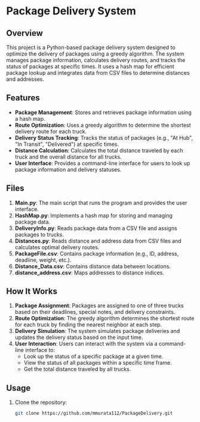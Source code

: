 # Package Delivery System

## Overview
This project is a Python-based package delivery system designed to optimize the delivery of packages using a greedy algorithm. The system manages package information, calculates delivery routes, and tracks the status of packages at specific times. It uses a hash map for efficient package lookup and integrates data from CSV files to determine distances and addresses.

## Features
- **Package Management**: Stores and retrieves package information using a hash map.
- **Route Optimization**: Uses a greedy algorithm to determine the shortest delivery route for each truck.
- **Delivery Status Tracking**: Tracks the status of packages (e.g., "At Hub", "In Transit", "Delivered") at specific times.
- **Distance Calculation**: Calculates the total distance traveled by each truck and the overall distance for all trucks.
- **User Interface**: Provides a command-line interface for users to look up package information and delivery statuses.

## Files
1. **Main.py**: The main script that runs the program and provides the user interface.
2. **HashMap.py**: Implements a hash map for storing and managing package data.
3. **DeliveryInfo.py**: Reads package data from a CSV file and assigns packages to trucks.
4. **Distances.py**: Reads distance and address data from CSV files and calculates optimal delivery routes.
5. **PackageFile.csv**: Contains package information (e.g., ID, address, deadline, weight, etc.).
6. **Distance_Data.csv**: Contains distance data between locations.
7. **distance_address.csv**: Maps addresses to distance indices.

## How It Works
1. **Package Assignment**: Packages are assigned to one of three trucks based on their deadlines, special notes, and delivery constraints.
2. **Route Optimization**: The greedy algorithm determines the shortest route for each truck by finding the nearest neighbor at each step.
3. **Delivery Simulation**: The system simulates package deliveries and updates the delivery status based on the input time.
4. **User Interaction**: Users can interact with the system via a command-line interface to:
   - Look up the status of a specific package at a given time.
   - View the status of all packages within a specific time frame.
   - Get the total distance traveled by all trucks.

## Usage
1. Clone the repository:
   ```bash
   git clone https://github.com/mmurata112/PackageDelivery.git
